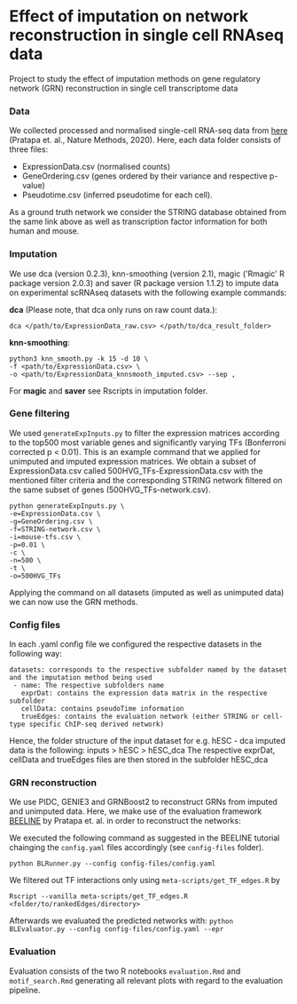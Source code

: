 # Effect of imputation on network reconstruction in single cell RNAseq data
Project to study the effect of imputation methods on gene regulatory network (GRN) reconstruction  in single cell transcriptome data

### Data

We collected processed and normalised single-cell RNA-seq data from [here](https://zenodo.org/record/3701939#.X6UYsHWYW-Y) (Pratapa et. al., Nature Methods, 2020). 
Here, each data folder consists of three files:
- ExpressionData.csv (normalised counts)
- GeneOrdering.csv (genes ordered by their variance and respective p-value)
- Pseudotime.csv (inferred pseudotime for each cell).

As a ground truth network we consider the STRING database obtained from the same link above as well as transcription factor information for both human and mouse.

### Imputation
We use dca (version 0.2.3), knn-smoothing (version 2.1), magic ('Rmagic' R package version 2.0.3) and saver (R package version 1.1.2) to impute data on experimental scRNAseq datasets with the following example commands:

**dca** (Please note, that dca only runs on raw count data.):
```
dca </path/to/ExpressionData_raw.csv> </path/to/dca_result_folder>
```

**knn-smoothing**:
```
python3 knn_smooth.py -k 15 -d 10 \
-f <path/to/ExpressionData.csv> \
-o <path/to/ExpressionData_knnsmooth_imputed.csv> --sep ,
```

For **magic** and **saver** see Rscripts in imputation folder.


### Gene filtering

We used `generateExpInputs.py` to filter the expression matrices according to the top500 most variable genes and significantly varying TFs (Bonferroni corrected p < 0.01). This is an example command that we applied for unimputed and imputed expression matrices. We obtain a subset of ExpressionData.csv called 500HVG_TFs-ExpressionData.csv with the mentioned filter criteria and the corresponding STRING network filtered on the same subset of genes (500HVG_TFs-network.csv).

```
python generateExpInputs.py \
-e=ExpressionData.csv \
-g=GeneOrdering.csv \
-f=STRING-network.csv \
-i=mouse-tfs.csv \
-p=0.01 \
-c \
-n=500 \
-t \
-o=500HVG_TFs
```
Applying the command on all datasets (imputed as well as unimputed data) we can now use the GRN methods.

### Config files
In each .yaml config file we configured the respective datasets in the following way:

```
datasets: corresponds to the respective subfolder named by the dataset and the imputation method being used
 - name: The respective subfolders name 
   exprDat: contains the expression data matrix in the respective subfolder
   cellData: contains pseudoTime information
   trueEdges: contains the evaluation network (either STRING or cell-type specific ChIP-seq derived network)
```
Hence, the folder structure of the input dataset for e.g. hESC - dca imputed data is the following:
inputs > hESC > hESC_dca
The respective exprDat, cellData and trueEdges files are then stored in the subfolder hESC_dca  

### GRN reconstruction
We use PIDC, GENIE3 and GRNBoost2 to reconstruct GRNs from imputed and unimputed data.
Here, we make use of the evaluation framework [BEELINE](https://github.com/Murali-group/Beeline) by Pratapa et. al. in order to reconstruct the networks:

We executed the following command as suggested in the BEELINE tutorial chainging the `config.yaml` files accordingly (see `config-files` folder).

```
python BLRunner.py --config config-files/config.yaml
```

We filtered out TF interactions only using `meta-scripts/get_TF_edges.R` by

```
Rscript --vanilla meta-scripts/get_TF_edges.R <folder/to/rankedEdges/directory>
```

Afterwards we evaluated the predicted networks with:
`python BLEvaluator.py --config config-files/config.yaml --epr`


### Evaluation

Evaluation consists of the two R notebooks `evaluation.Rmd` and `motif_search.Rmd` generating all relevant plots with regard to the evaluation pipeline. 
